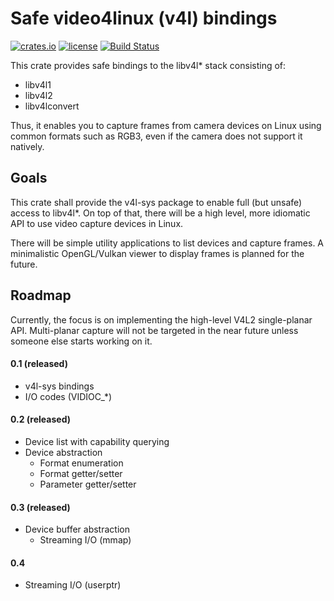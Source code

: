 # Safe video4linux (v4l) bindings

[![crates.io](https://img.shields.io/crates/v/v4l.svg)](https://crates.io/crates/v4l)
[![license](https://img.shields.io/github/license/raymanfx/libv4l-rs)](https://github.com/raymanfx/libv4l-rs/blob/master/LICENSE.txt)
[![Build Status](https://travis-ci.org/raymanfx/libv4l2-rs.svg?branch=master)](https://travis-ci.org/raymanfx/libv4l2-rs)

This crate provides safe bindings to the libv4l* stack consisting of:
 * libv4l1
 * libv4l2
 * libv4lconvert

Thus, it enables you to capture frames from camera devices on Linux using common formats such as RGB3, even if the camera does not support it natively.

## Goals
This crate shall provide the v4l-sys package to enable full (but unsafe) access to libv4l\*.
On top of that, there will be a high level, more idiomatic API to use video capture devices in Linux.

There will be simple utility applications to list devices and capture frames.
A minimalistic OpenGL/Vulkan viewer to display frames is planned for the future.

## Roadmap
Currently, the focus is on implementing the high-level V4L2 single-planar API.
Multi-planar capture will not be targeted in the near future unless someone else starts working on it.

#### 0.1 (released)
 * v4l-sys bindings
 * I/O codes (VIDIOC_*)

#### 0.2 (released)
 * Device list with capability querying
 * Device abstraction
     * Format enumeration
     * Format getter/setter
     * Parameter getter/setter

#### 0.3 (released)
 * Device buffer abstraction
     * Streaming I/O (mmap)

#### 0.4
 * Streaming I/O (userptr)
